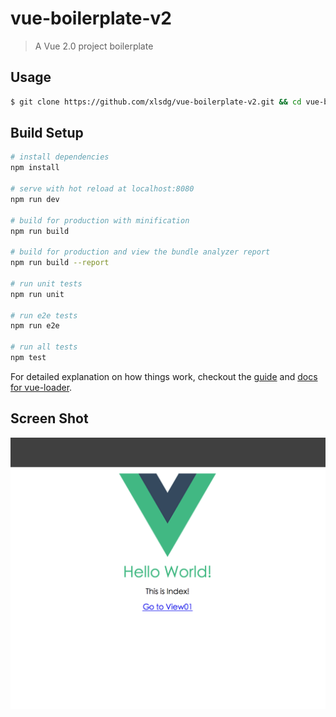 # vue-boilerplate-v2

> A Vue 2.0 project boilerplate

## Usage

``` bash
$ git clone https://github.com/xlsdg/vue-boilerplate-v2.git && cd vue-boilerplate-v2 && npm i && npm run dev
```

## Build Setup

``` bash
# install dependencies
npm install

# serve with hot reload at localhost:8080
npm run dev

# build for production with minification
npm run build

# build for production and view the bundle analyzer report
npm run build --report

# run unit tests
npm run unit

# run e2e tests
npm run e2e

# run all tests
npm test
```

For detailed explanation on how things work, checkout the [guide](http://vuejs-templates.github.io/webpack/) and [docs for vue-loader](http://vuejs.github.io/vue-loader).

## Screen Shot

![Screen Shot](screenshot.png)
